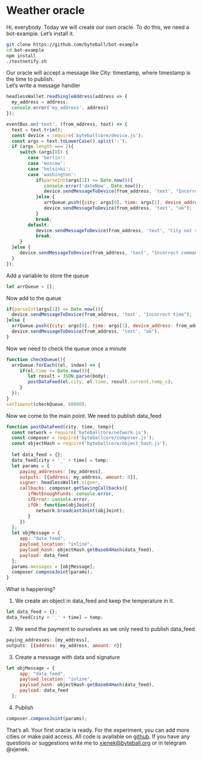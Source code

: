 # Weather oracle

Hi, everybody. Today we will create our own oracle. To do this, we need a bot-example. Let’s install it.

```bash
git clone https://github.com/byteball/bot-example
cd bot-example
npm install
./testnetify.sh
```

Our oracle will accept a message like City: timestamp, where timestamp is the time to publish.  
Let’s write a message handler

```javascript
headlessWallet.readSingleAddress(address => {
  my_address = address;
  console.error('my_address', address)
});

eventBus.on('text', (from_address, text) => {
  text = text.trim();
  const device = require('byteballcore/device.js');
  const args = text.toLowerCase().split(':');
  if (args.length === 2){
     switch (args[0]) {
        case 'berlin':
        case 'moscow':
        case 'helsinki':
        case 'washington':
           if(parseInt(args[1]) <= Date.now()){
              console.error('dateNow', Date.now());
              device.sendMessageToDevice(from_address, 'text', "Incorrect time");
           }else {
              arrQueue.push({city: args[0], time: args[1], device_address: from_address});
              device.sendMessageToDevice(from_address, 'text', "ok");
           }
           break;
        default:
           device.sendMessageToDevice(from_address, 'text', "City not support");
           break;
     }
  }else {
     device.sendMessageToDevice(from_address, 'text', "Incorrect command");
  }
});
```

Add a variable to store the queue

```javascript
let arrQueue = [];
```

Now add to the queue

```javascript
if(parseInt(args[1]) <= Date.now()){
  device.sendMessageToDevice(from_address, 'text', "Incorrect time");
}else {
  arrQueue.push({city: args[0], time: args[1], device_address: from_address});
  device.sendMessageToDevice(from_address, 'text', "ok");
}
```

Now we need to check the queue once a minute

```javascript
function checkQueue(){
  arrQueue.forEach((el, index) => {
     if(el.time <= Date.now()){
        let result = JSON.parse(body);
        postDataFeed(el.city, el.time, result.current.temp_c);
     }
  });
}
setTimeout(checkQueue, 60000);
```

Now we come to the main point. We need to publish data\_feed

```javascript
function postDataFeed(city, time, temp){
  const network = require('byteballcore/network.js');
  const composer = require('byteballcore/composer.js');
  const objectHash = require('byteballcore/object_hash.js');
 
  let data_feed = {};
  data_feed[city + '_' + time] = temp;
  let params = {
     paying_addresses: [my_address],
     outputs: [{address: my_address, amount: 0}],
     signer: headlessWallet.signer,
     callbacks: composer.getSavingCallbacks({
        ifNotEnoughFunds: console.error,
        ifError: console.error,
        ifOk: function(objJoint){
           network.broadcastJoint(objJoint);
        }
     })
  };
  let objMessage = {
     app: "data_feed",
     payload_location: "inline",
     payload_hash: objectHash.getBase64Hash(data_feed),
     payload: data_feed
  };
  params.messages = [objMessage];
  composer.composeJoint(params);
}
```

What is happening?

1. We create an object in data\_feed and keep the temperature in it.

```javascript
let data_feed = {};
data_feed[city + '_' + time] = temp;
```

2. We send the payment to ourselves as we only need to publish data\_feed

```javascript
paying_addresses: [my_address],
outputs: [{address: my_address, amount: 0}]
```

3. Create a message with data and signature

```javascript
let objMessage = {
     app: "data_feed",
     payload_location: "inline",
     payload_hash: objectHash.getBase64Hash(data_feed),
     payload: data_feed
  };
```

4. Publish

```javascript
composer.composeJoint(params);
```

That’s all. Your first oracle is ready. For the experiment, you can add more cities or make paid access. All code is available on [github](https://github.com/xJeneKx/tutorial-3). If you have any questions or suggestions write me to [xjenek@byteball.org](mailto:xjenek@byteball.org) or in telegram @xjenek.

